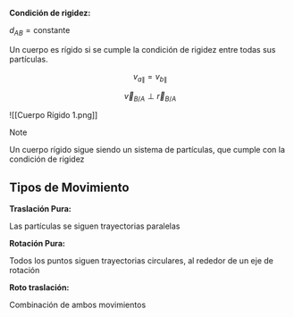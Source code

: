 **Condición de rigidez:**

 $d_{AB} = \text{constante}$

Un cuerpo es rígido si se cumple la condición de rigidez entre todas sus partículas.

$$
v_{a\|} = v_{b\|}
$$

$$
\vec v_{B/A} \perp \vec r_{B/A}
$$

![[Cuerpo Rígido 1.png]]

> [!note]
> Un cuerpo rígido sigue siendo un sistema de partículas, que cumple con la condición de rigidez

## Tipos de Movimiento

**Traslación Pura:**

Las partículas se siguen trayectorias paralelas

**Rotación Pura:**

Todos los puntos siguen trayectorias circulares, al rededor de un eje de rotación

**Roto traslación:**

Combinación de ambos movimientos
